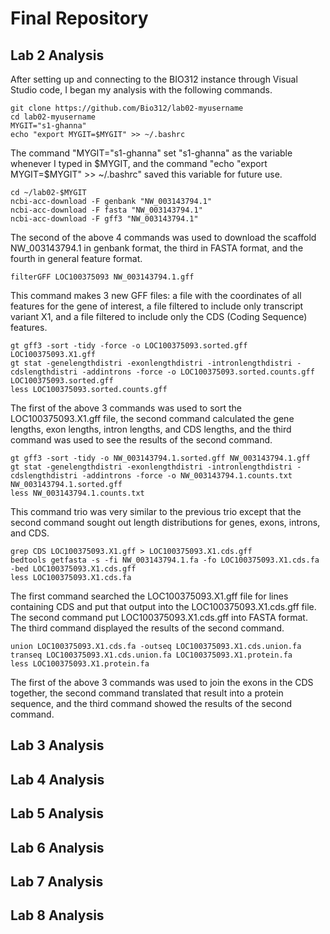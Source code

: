 # Final Repository
## Lab 2 Analysis
After setting up and connecting to the BIO312 instance through Visual Studio code, I began my analysis with the following commands.
```
git clone https://github.com/Bio312/lab02-myusername
cd lab02-myusername
MYGIT="s1-ghanna"
echo "export MYGIT=$MYGIT" >> ~/.bashrc
```
The command "MYGIT="s1-ghanna" set "s1-ghanna" as the variable whenever I typed in $MYGIT, and the command "echo "export MYGIT=$MYGIT" >> ~/.bashrc" saved this variable for future use.
```
cd ~/lab02-$MYGIT
ncbi-acc-download -F genbank "NW_003143794.1"
ncbi-acc-download -F fasta "NW_003143794.1"
ncbi-acc-download -F gff3 "NW_003143794.1"
```
The second of the above 4 commands was used to download the scaffold NW_003143794.1 in genbank format, the third in FASTA format, and the fourth in general feature format.
```
filterGFF LOC100375093 NW_003143794.1.gff
```
This command makes 3 new GFF files: a file with the coordinates of all features for the gene of interest, a file filtered to include only transcript variant X1, and a file filtered to include only the CDS (Coding Sequence) features.
```
gt gff3 -sort -tidy -force -o LOC100375093.sorted.gff LOC100375093.X1.gff
gt stat -genelengthdistri -exonlengthdistri -intronlengthdistri -cdslengthdistri -addintrons -force -o LOC100375093.sorted.counts.gff LOC100375093.sorted.gff
less LOC100375093.sorted.counts.gff
```
The first of the above 3 commands was used to sort the LOC100375093.X1.gff file, the second command calculated the gene lengths, exon lengths, intron lengths, and CDS lengths, and the third command was used to see the results of the second command.
```
gt gff3 -sort -tidy -o NW_003143794.1.sorted.gff NW_003143794.1.gff
gt stat -genelengthdistri -exonlengthdistri -intronlengthdistri -cdslengthdistri -addintrons -force -o NW_003143794.1.counts.txt NW_003143794.1.sorted.gff
less NW_003143794.1.counts.txt
```
This command trio was very similar to the previous trio except that the second command sought out length distributions for genes, exons, introns, and CDS.
```
grep CDS LOC100375093.X1.gff > LOC100375093.X1.cds.gff
bedtools getfasta -s -fi NW_003143794.1.fa -fo LOC100375093.X1.cds.fa -bed LOC100375093.X1.cds.gff
less LOC100375093.X1.cds.fa
```
The first command searched the LOC100375093.X1.gff file for lines containing CDS and put that output into the LOC100375093.X1.cds.gff file. The second command put LOC100375093.X1.cds.gff into FASTA format. The third command displayed the results of the second command.
```
union LOC100375093.X1.cds.fa -outseq LOC100375093.X1.cds.union.fa
transeq LOC100375093.X1.cds.union.fa LOC100375093.X1.protein.fa
less LOC100375093.X1.protein.fa
```
The first of the above 3 commands was used to join the exons in the CDS together, the second command translated that result into a protein sequence, and the third command showed the results of the second command.
## Lab 3 Analysis
## Lab 4 Analysis
## Lab 5 Analysis
## Lab 6 Analysis
## Lab 7 Analysis
## Lab 8 Analysis
